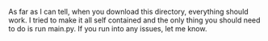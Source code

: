 As far as I can tell, when you download this directory, everything should work. I tried to make it all self contained and the only thing you should need to do is run main.py. If you run into any issues, let me know.
